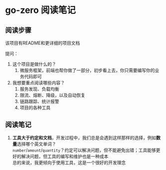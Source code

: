 # go-zero 阅读笔记

## 阅读步骤

该项目有README和更详细的项目文档

提问：

1. 这个项目是做什么的？
    1. 微服务框架，前端也帮你做了一部分，初步看上去，你只需要编写你的业务代码即可
2. 我想要重点阅读哪些内容？
    1. 服务发现、负载均衡
    2. 限流、熔断、降级，以及自动恢复
    3. 链路跟踪、统计报警
    4. 项目的各种工具

## 阅读笔记

1. **工具大于约定和文档**，开发过程中，我们总是会遇到这样那样的选择，例如**数量**选择哪个英文单词？  
   `number`/`amount`/`quantity`？约定可以解决问题，但不能避免出错；工具能够更好的解决问题，但工具的编写和维护也是一种成本  
   总的来说，我更倾向于使用工具，这是一个很好的开发理念
